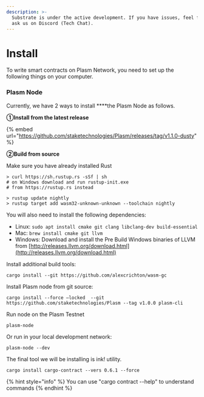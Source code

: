 ```yaml
---
description: >-
  Substrate is under the active development. If you have issues, feel free to
  ask us on Discord (Tech Chat).
---
```


# Install

To write smart contracts on Plasm Network, you need to set up the following things on your computer.

### Plasm Node

Currently, we have 2 ways to install ****the Plasm Node as follows.

**①Install from the latest release**

{% embed url="https://github.com/staketechnologies/Plasm/releases/tag/v1.1.0-dusty" %}

**②Build from source**

Make sure you have already installed Rust 

```text
> curl https://sh.rustup.rs -sSf | sh
# on Windows download and run rustup-init.exe
# from https://rustup.rs instead

> rustup update nightly
> rustup target add wasm32-unknown-unknown --toolchain nightly
```

You will also need to install the following dependencies:

* Linux: `sudo apt install cmake git clang libclang-dev build-essential`
* Mac: `brew install cmake git llvm`
* Windows: Download and install the Pre Build Windows binaries of LLVM from [http://releases.llvm.org/download.html](http://releases.llvm.org/download.html)

Install additional build tools:

```text
cargo install --git https://github.com/alexcrichton/wasm-gc
```

Install Plasm node from git source:

```text
cargo install --force —locked  --git https://github.com/staketechnologies/Plasm --tag v1.0.0 plasm-cli
```

Run node on the Plasm Testnet

```text
plasm-node
```

Or run in your local development network:

```text
plasm-node --dev
```

The final tool we will be installing is ink! utility. 

```text
cargo install cargo-contract --vers 0.6.1 --force
```

{% hint style="info" %}
You can  use  "cargo contract --help" to understand commands
{% endhint %}


